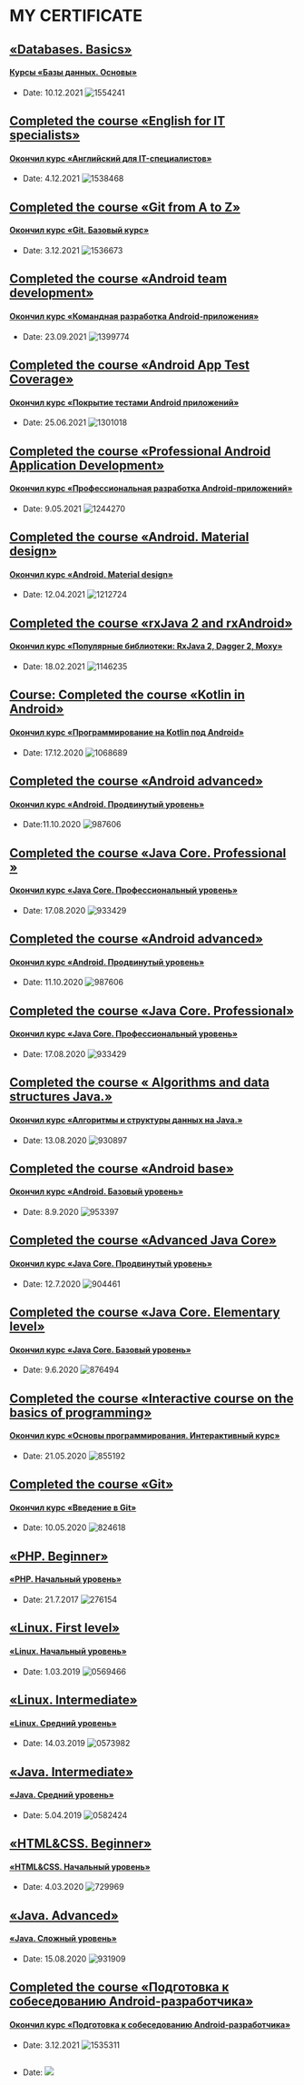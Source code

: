 # MY CERTIFICATE

## [«Databases. Basics»	](https://gb.ru/certificates/1554241.en )
#### [Курсы «Базы данных. Основы»](https://gb.ru/certificates/1554241.ru )
* Date: 10.12.2021
![1554241](https://github.com/BikerIndian/CERTIFICATE/blob/main/sert/gb/en/1554241.en.png)


## [Completed the course «English for IT specialists»](https://gb.ru/certificates/1538468.en )
#### [Окончил курс «Английский для IT-специалистов»](https://gb.ru/certificates/1538468.ru )
* Date: 4.12.2021
![1538468](https://github.com/BikerIndian/CERTIFICATE/blob/main/sert/gb/en/1538468.en.png)

## [Completed the course «Git from A to Z»](https://gb.ru/certificates/1536673.en )
#### [Окончил курс «Git. Базовый курс»](https://gb.ru/certificates/1536673.ru )
* Date: 3.12.2021
![1536673](https://github.com/BikerIndian/CERTIFICATE/blob/main/sert/gb/en/1536673.en.png)

## [Completed the course «Android team development»](https://gb.ru/certificates/1399774.en )
#### [Окончил курс «Командная разработка Android-приложения»](https://gb.ru/certificates/1399774.ru )
* Date: 23.09.2021
![1399774](https://github.com/BikerIndian/CERTIFICATE/blob/main/sert/gb/en/1399774.en.png)

## [Completed the course «Android App Test Coverage»](https://gb.ru/certificates/1301018.en )
#### [Окончил курс «Покрытие тестами Android приложений»](https://gb.ru/certificates/1301018.ru )
* Date: 25.06.2021
![1301018](https://github.com/BikerIndian/CERTIFICATE/blob/main/sert/gb/en/1301018.en.png)

## [Completed the course «Professional Android Application Development»](https://gb.ru/certificates/1244270.en )
#### [Окончил курс «Профессиональная разработка Android-приложений»](https://gb.ru/certificates/1244270.ru )
* Date: 9.05.2021
![1244270](https://github.com/BikerIndian/CERTIFICATE/blob/main/sert/gb/en/1244270.en.png)


## [Completed the course «Android. Material design»](https://gb.ru/certificates/1212724.en )
#### [Окончил курс «Android. Material design»](https://gb.ru/certificates/1212724.ru )
* Date: 12.04.2021
  ![1212724](https://github.com/BikerIndian/CERTIFICATE/blob/main/sert/gb/en/1212724.en.png)

## [Completed the course «rxJava 2 and rxAndroid»](https://gb.ru/certificates/1146235.en )
#### [Окончил курс «Популярные библиотеки: RxJava 2, Dagger 2, Moxy»](https://gb.ru/certificates/1146235.ru )
* Date: 18.02.2021
  ![1146235](https://github.com/BikerIndian/CERTIFICATE/blob/main/sert/gb/en/1146235.en.png)
		
## [Сourse:  Completed the course «Kotlin in Android»](https://gb.ru/certificates/1068689.en )
#### [Окончил курс «Программирование на Kotlin под Android»](https://gb.ru/certificates/1068689.ru )
* Date: 17.12.2020
  ![1068689](https://github.com/BikerIndian/CERTIFICATE/blob/main/sert/gb/en/1068689.en.png)

## [Completed the course «Android advanced»](https://gb.ru/certificates/987606.en )
#### [Окончил курс «Android. Продвинутый уровень»](https://gb.ru/certificates/987606.ru )
* Date:11.10.2020
  ![987606](https://github.com/BikerIndian/CERTIFICATE/blob/main/sert/gb/en/987606.en.png)

## [Completed the course «Java Core. Professional »](https://gb.ru/certificates/933429.en )
#### [Окончил курс «Java Core. Профессиональный уровень»](https://gb.ru/certificates/933429.ru )
* Date: 17.08.2020
  ![933429](https://github.com/BikerIndian/CERTIFICATE/blob/main/sert/gb/en/933429.en.png)

## [Completed the course «Android advanced»](https://gb.ru/certificates/987606.en )
#### [Окончил курс «Android. Продвинутый уровень»](https://gb.ru/certificates/987606.ru )
* Date: 11.10.2020
  ![987606](https://github.com/BikerIndian/CERTIFICATE/blob/main/sert/gb/en/987606.en.png)

## [Completed the course «Java Core. Professional»](https://gb.ru/certificates/933429.en )
#### [Окончил курс «Java Core. Профессиональный уровень»](https://gb.ru/certificates/933429.ru )
* Date: 17.08.2020
  ![933429](https://github.com/BikerIndian/CERTIFICATE/blob/main/sert/gb/en/933429.en.png)

## [Completed the course « Algorithms and data structures Java.»](https://gb.ru/certificates/930897.en )
#### [Окончил курс «Алгоритмы и структуры данных на Java.»](https://gb.ru/certificates/930897.ru )
* Date: 13.08.2020
  ![930897](https://github.com/BikerIndian/CERTIFICATE/blob/main/sert/gb/en/930897.en.png)

## [Completed the course «Android base»](https://gb.ru/certificates/953397.en )
#### [Окончил курс «Android. Базовый уровень»](https://gb.ru/certificates/953397.ru )
* Date: 8.9.2020
  ![953397](https://github.com/BikerIndian/CERTIFICATE/blob/main/sert/gb/en/953397.en.png)

## [Completed the course «Advanced Java Core»](https://gb.ru/certificates/904461.en )
#### [Окончил курс «Java Core. Продвинутый уровень»](https://gb.ru/certificates/904461.ru )
* Date: 12.7.2020
  ![904461](https://github.com/BikerIndian/CERTIFICATE/blob/main/sert/gb/en/904461.en.png)

## [Completed the course «Java Core. Elementary level»](https://gb.ru/certificates/1244270.en )
#### [Окончил курс «Java Core. Базовый уровень»](https://gb.ru/certificates/1244270.ru )
* Date: 9.6.2020
  ![876494](https://github.com/BikerIndian/CERTIFICATE/blob/main/sert/gb/en/1244270.en.png)			

## [Completed the course «Interactive course on the basics of programming»](https://gb.ru/certificates/855192.en )
#### [Окончил курс «Основы программирования. Интерактивный курс»](https://gb.ru/certificates/855192.ru )
* Date: 21.05.2020
  ![855192](https://github.com/BikerIndian/CERTIFICATE/blob/main/sert/gb/en/855192.en.png)							

## [Completed the course «Git»	](https://gb.ru/certificates/824618.en )
#### [Окончил курс «Введение в Git»](https://gb.ru/certificates/824618.ru )
* Date: 10.05.2020
  ![824618](https://github.com/BikerIndian/CERTIFICATE/blob/main/sert/gb/en/824618.en.png)

## [«PHP. Beginner»](https://gb.ru/certificates/276154.en )
#### [«PHP. Начальный уровень»](https://gb.ru/certificates/276154.ru )
* Date: 21.7.2017
  ![276154](https://github.com/BikerIndian/CERTIFICATE/blob/main/sert/gb/en/276154.en.png)

## [«Linux. First level»](https://gb.ru/certificates/0569466.en )
#### [«Linux. Начальный уровень»](https://gb.ru/certificates/0569466.ru )
* Date: 1.03.2019
  ![0569466](https://github.com/BikerIndian/CERTIFICATE/blob/main/sert/gb/en/0569466.en.png)						

## [«Linux. Intermediate»](https://gb.ru/certificates/0573982.en )
#### [«Linux. Средний уровень»](https://gb.ru/certificates/0573982.ru )
* Date: 14.03.2019
  ![0573982](https://github.com/BikerIndian/CERTIFICATE/blob/main/sert/gb/en/0573982.en.png)

## [«Java. Intermediate»](https://gb.ru/certificates/0582424.en )
#### [«Java. Средний уровень»](https://gb.ru/certificates/0582424.ru )
* Date: 5.04.2019
  ![0582424](https://github.com/BikerIndian/CERTIFICATE/blob/main/sert/gb/en/0582424.en.png)


## [«HTML&CSS. Beginner»](https://gb.ru/certificates/729969.en )
#### [«HTML&CSS. Начальный уровень»](https://gb.ru/certificates/729969.ru )
* Date: 4.03.2020
  ![729969](https://github.com/BikerIndian/CERTIFICATE/blob/main/sert/gb/en/729969.en.png)

## [«Java. Advanced»	](https://gb.ru/certificates/931909.en )
#### [«Java. Сложный уровень»](https://gb.ru/certificates/931909.ru )
* Date: 15.08.2020
  ![931909](https://github.com/BikerIndian/CERTIFICATE/blob/main/sert/gb/en/931909.en.png)	

## [Completed the course «Подготовка к собеседованию Android-разработчика»](https://gb.ru/certificates/1535311.en )
#### [Окончил курс «Подготовка к собеседованию Android-разработчика»](https://gb.ru/certificates/1535311.ru )
* Date: 3.12.2021
  ![1535311](https://github.com/BikerIndian/CERTIFICATE/blob/main/sert/gb/en/1535311.en.png)

## [](https://gb.ru/certificates/1244270.en )
#### [](https://gb.ru/certificates/1244270.ru )
* Date: 
![](https://github.com/BikerIndian/CERTIFICATE/blob/main/sert/gb/en/1244270.en.png)
	

